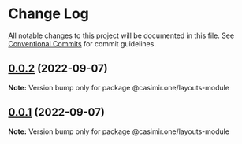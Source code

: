 # Change Log

All notable changes to this project will be documented in this file.
See [Conventional Commits](https://conventionalcommits.org) for commit guidelines.

## [0.0.2](https://github.com/DEIPworld/deip-modules/compare/v1.394.0...v0.0.2) (2022-09-07)

**Note:** Version bump only for package @casimir.one/layouts-module





## [0.0.1](https://github.com/DEIPworld/deip-modules/compare/v1.394.0...v0.0.1) (2022-09-07)

**Note:** Version bump only for package @casimir.one/layouts-module

